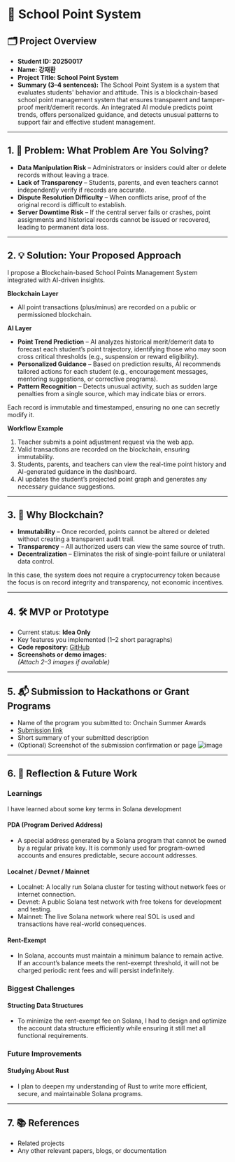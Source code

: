 # 🚀 School Point System

## 🗂️ Project Overview
- **Student ID: 20250017**  
- **Name: 강재환**  
- **Project Title: School Point System**  
- **Summary (3–4 sentences):** The School Point System is a system that evaluates students' behavior and attitude. This is a blockchain-based school point management system that ensures transparent and tamper-proof merit/demerit records. An integrated AI module predicts point trends, offers personalized guidance, and detects unusual patterns to support fair and effective student management.

---

## 1. 🧩 Problem: What Problem Are You Solving?
- **Data Manipulation Risk** – Administrators or insiders could alter or delete records without leaving a trace.
- **Lack of Transparency** – Students, parents, and even teachers cannot independently verify if records are accurate.
- **Dispute Resolution Difficulty** – When conflicts arise, proof of the original record is difficult to establish.
- **Server Downtime Risk** – If the central server fails or crashes, point assignments and historical records cannot be issued or recovered, leading to permanent data loss.

---

## 2. 💡 Solution: Your Proposed Approach
I propose a Blockchain-based School Points Management System integrated with AI-driven insights.

**Blockchain Layer**
- All point transactions (plus/minus) are recorded on a public or permissioned blockchain.

**AI Layer**
- **Point Trend Prediction** – AI analyzes historical merit/demerit data to forecast each student’s point trajectory, identifying those who may soon cross critical thresholds (e.g., suspension or reward eligibility).
- **Personalized Guidance** – Based on prediction results, AI recommends tailored actions for each student (e.g., encouragement messages, mentoring suggestions, or corrective programs).
- **Pattern Recognition** – Detects unusual activity, such as sudden large penalties from a single source, which may indicate bias or errors.

Each record is immutable and timestamped, ensuring no one can secretly modify it.

**Workflow Example**

1. Teacher submits a point adjustment request via the web app.
2. Valid transactions are recorded on the blockchain, ensuring immutability.
3. Students, parents, and teachers can view the real-time point history and AI-generated guidance in the dashboard.
4. AI updates the student’s projected point graph and generates any necessary guidance suggestions.

---

## 3. 🔗 Why Blockchain?
- **Immutability** – Once recorded, points cannot be altered or deleted without creating a transparent audit trail.
- **Transparency** – All authorized users can view the same source of truth.
- **Decentralization** – Eliminates the risk of single-point failure or unilateral data control.

In this case, the system does not require a cryptocurrency token because the focus is on record integrity and transparency, not economic incentives.

---

## 4. 🛠️ MVP or Prototype
- Current status: **Idea Only**
- Key features you implemented (1–2 short paragraphs)
- **Code repository:** [GitHub](https://github.com/plma-jshs/points-crypto)  
- **Screenshots or demo images:**  
  *(Attach 2–3 images if available)*


---

## 5. 📬 Submission to Hackathons or Grant Programs
- Name of the program you submitted to: Onchain Summer Awards
- [Submission link](https://devfolio.co/projects/school-points-system-29a5)
- Short summary of your submitted description  
- (Optional) Screenshot of the submission confirmation or page
  ![image](https://hackmd.io/_uploads/S1y7pxtOgl.png)

---

## 6. 🤔 Reflection & Future Work

### **Learnings**
I have learned about some key terms in Solana development

#### PDA (Program Derived Address)
- A special address generated by a Solana program that cannot be owned by a regular private key. It is commonly used for program-owned accounts and ensures predictable, secure account addresses.

#### Localnet / Devnet / Mainnet
- Localnet: A locally run Solana cluster for testing without network fees or internet connection.
- Devnet: A public Solana test network with free tokens for development and testing.
- Mainnet: The live Solana network where real SOL is used and transactions have real-world consequences.

#### Rent-Exempt
- In Solana, accounts must maintain a minimum balance to remain active. If an account’s balance meets the rent-exempt threshold, it will not be charged periodic rent fees and will persist indefinitely.

### **Biggest Challenges**
#### Structing Data Structures
- To minimize the rent-exempt fee on Solana, I had to design and optimize the account data structure efficiently while ensuring it still met all functional requirements.

### Future Improvements
#### Studying About Rust
- I plan to deepen my understanding of Rust to write more efficient, secure, and maintainable Solana programs.

---

## 7. 📚 References
- Related projects
- Any other relevant papers, blogs, or documentation
